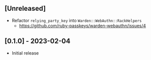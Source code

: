 ## [Unreleased]

- Refactor `relying_party_key` into `Warden::WebAuthn::RackHelpers`
  - https://github.com/ruby-passkeys/warden-webauthn/issues/4

## [0.1.0] - 2023-02-04

- Initial release
